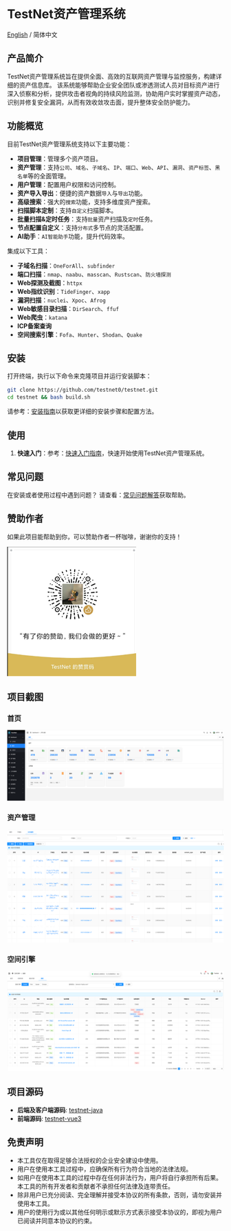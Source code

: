 # TestNet资产管理系统

[English](./README-en.md) / 简体中文

## 产品简介
TestNet资产管理系统旨在提供全面、高效的互联网资产管理与监控服务，构建详细的资产信息库。
该系统能够帮助企业安全团队或渗透测试人员对目标资产进行深入侦察和分析，提供攻击者视角的持续风险监测，协助用户实时掌握资产动态，识别并修复安全漏洞，从而有效收敛攻击面，提升整体安全防护能力。

## 功能概览
目前TestNet资产管理系统支持以下主要功能：
- **项目管理**：管理多个资产项目。
- **资产管理**：支持`公司`、`域名`、`子域名`、`IP`、`端口`、`Web`、`API`、`漏洞`、`资产标签`、`黑名单`等的全面管理。
- **用户管理**：配置用户权限和访问控制。
- **资产导入导出**：便捷的资产数据`导入`与`导出`功能。
- **高级搜索**：强大的`搜索`功能，支持多维度资产搜索。
- **扫描脚本定制**：支持`自定义`扫描脚本。
- **批量扫描&定时任务**：支持`批量`资产扫描及`定时`任务。
- **节点配置自定义**：支持`分布式`多节点的灵活配置。
- **AI助手**：`AI智能助手`功能，提升代码效率。

集成以下工具：
- **子域名扫描**：`OneForAll`、`subfinder`
- **端口扫描**：`nmap`、`naabu`、`masscan`、`Rustscan`、`防火墙探测`
- **Web探测及截图**：`httpx`
- **Web指纹识别**：`TideFinger`、`xapp`
- **漏洞扫描**：`nuclei`、`Xpoc`、`Afrog`
- **Web敏感目录扫描**：`DirSearch`、`ffuf`
- **Web爬虫**：`katana`
- **ICP备案查询**
- **空间搜索引擎**：`Fofa`、`Hunter`、`Shodan`、`Quake`

## 安装
打开终端，执行以下命令来克隆项目并运行安装脚本：
```bash
git clone https://github.com/testnet0/testnet.git
cd testnet && bash build.sh
```
请参考：[安装指南](https://testnet.shengkai.wang/guide/%E5%AE%89%E8%A3%85%E6%8C%87%E5%8D%97.html)以获取更详细的安装步骤和配置方法。

## 使用
1. **快速入门**：参考：[快速入门指南](https://testnet.shengkai.wang/guide/%E5%BF%AB%E9%80%9F%E5%85%A5%E9%97%A8.html)，快速开始使用TestNet资产管理系统。

## 常见问题
在安装或者使用过程中遇到问题？
请查看：[常见问题解答](https://testnet.shengkai.wang/guide/FAQ.html)获取帮助。

## 赞助作者
如果此项目能帮助到你，可以赞助作者一杯咖啡，谢谢你的支持！

<img src="/doc/img/qrcode.png" width="300" height="300" alt="赞赏码">

## 项目截图

### 首页
![首页](/doc/img/dashboard.png)

### 资产管理
![资产管理](/doc/img/assets.png)

### 空间引擎
![空间引擎](/doc/img/search_engine.png)

## 项目源码
- **后端及客户端源码**: [testnet-java](https://github.com/testnet0/testnet-java)
- **前端源码**: [testnet-vue3](https://github.com/testnet0/testnet-vue3)

## 免责声明
- 本工具仅在取得足够合法授权的企业安全建设中使用。
- 用户在使用本工具过程中，应确保所有行为符合当地的法律法规。
- 如用户在使用本工具的过程中存在任何非法行为，用户将自行承担所有后果。本工具的所有开发者和贡献者不承担任何法律及连带责任。
- 除非用户已充分阅读、完全理解并接受本协议的所有条款，否则，请勿安装并使用本工具。
- 用户的使用行为或以其他任何明示或默示方式表示接受本协议的，即视为用户已阅读并同意本协议的约束。
